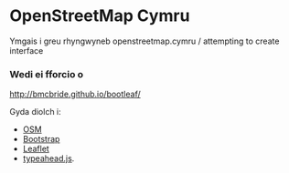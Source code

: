 OpenStreetMap Cymru
========

Ymgais i greu rhyngwyneb openstreetmap.cymru
/ attempting to create interface

### Wedi ei fforcio o
http://bmcbride.github.io/bootleaf/

Gyda diolch i:
* [OSM](http://osm.org)
* [Bootstrap](http://getbootstrap.com/)
* [Leaflet](http://leafletjs.com/)
* [typeahead.js](http://twitter.github.io/typeahead.js/).


